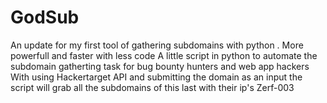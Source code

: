 # GodSub
An update for my first tool of gathering subdomains with python . More powerfull and faster with less code
A little script in python to automate the subdomain gatherting task for bug bounty hunters and web app hackers
With using Hackertarget API and submitting the domain as an input the script will grab all the subdomains 
of this last with their ip's 
Zerf-003
